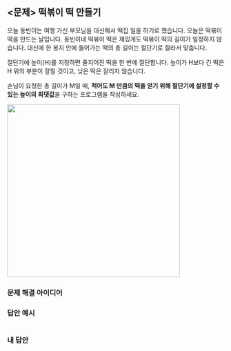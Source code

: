 ## <문제> 떡볶이 떡 만들기
오늘 동빈이는 여행 가신 부모님을 대신해서 떡집 일을 하기로 했습니다. 오늘은 떡볶이 떡을 
만드는 날입니다. 동빈이네 떡볶이 떡은 재밌게도 떡볶이 떡의 길이가 일정하지 않습니다. 
대신에 한 봉지 안에 들어가는 떡의 총 길이는 절단기로 잘라서 맞춥니다.

절단기에 높이(H)를 지정하면 줄지어진 떡을 한 번에 절단합니다. 높이가 H보다 긴 
떡은 H 위의 부분이 잘릴 것이고, 낮은 떡은 잘리지 않습니다.

손님이 요청한 총 길이가 M일 때, **적어도 M 만큼의 떡을 얻기 위해 절단기에 설정할 수 있는 
높이의 최댓값**을 구하는 프로그램을 작성하세요.

<img src=https://user-images.githubusercontent.com/62216628/161666356-eace93bd-5ca4-4ccc-b156-d63c20fab00a.png width=400px></img>

### 문제 해결 아이디어


### 답안 예시
```

```

### 내 답안
```

```

